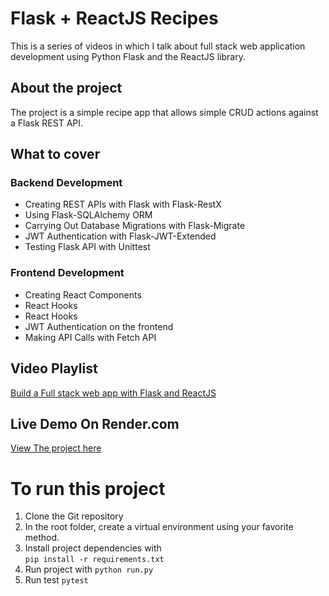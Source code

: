 # Flask + ReactJS Recipes
This is a series of videos in which I talk about full stack web application development using Python Flask and the ReactJS library.


## About the project
The project is a simple recipe app that allows simple CRUD actions against a Flask REST API.



## What to cover

### Backend Development
- Creating REST APIs with Flask with Flask-RestX
- Using Flask-SQLAlchemy ORM
- Carrying Out Database Migrations with Flask-Migrate
- JWT Authentication with Flask-JWT-Extended
- Testing Flask API with Unittest

### Frontend Development
- Creating React Components
- React Hooks
- React Hooks
- JWT Authentication on the frontend
- Making API Calls with Fetch API


## Video Playlist
[Build a Full stack web app with Flask and ReactJS](https://www.youtube.com/playlist?list=PLEt8Tae2spYkfEYQnKxQ4vrOULAnMI1iF) 

## Live Demo On Render.com
[View The project here](https://flask-react-recipes.onrender.com/signup)


# To run this project
1. Clone the Git repository
2. In the root folder, create a virtual environment using your favorite method.
3. Install project dependencies with  
``
pip install -r requirements.txt
``
4. Run project with 
``
python run.py
``
5. Run test
``
pytest
``


